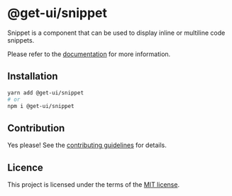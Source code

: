 # @get-ui/snippet

Snippet is a component that can be used to display inline or multiline code snippets.

Please refer to the [documentation](https://nextui.org/docs/components/snippet) for more information.

## Installation

```sh
yarn add @get-ui/snippet
# or
npm i @get-ui/snippet
```

## Contribution

Yes please! See the
[contributing guidelines](https://github.com/get-ui/nextui/blob/master/CONTRIBUTING.md)
for details.

## Licence

This project is licensed under the terms of the
[MIT license](https://github.com/get-ui/nextui/blob/master/LICENSE).
